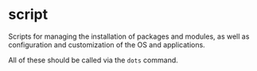 # script

Scripts for managing the installation of packages and modules, as well
as configuration and customization of the OS and applications.

All of these should be called via the `dots` command.
